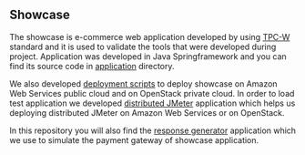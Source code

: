 ## Showcase

The showcase is e-commerce web application developed by using [TPC-W](http://www.tpc.org/tpcw/) standard and it is used to validate the tools that were developed during project. Application was developed in Java Springframework and you can find its source code in [application](https://github.com/CloudScale-Project/Showcase) directory. 

We also developed [deployment scripts](https://github.com/CloudScale-Project/Deployment-Scripts) to deploy showcase on Amazon Web Services public cloud and on OpenStack private cloud. In order to load test application we developed [distributed JMeter](https://github.com/CloudScale-Project/Distributed-Jmeter) application which helps us deploying distributed JMeter on Amazon Web Services or on OpenStack.

In this repository you will also find the [response generator](https://github.com/CloudScale-Project/Response-Generator) application which we use to simulate the payment gateway of showcase application.

